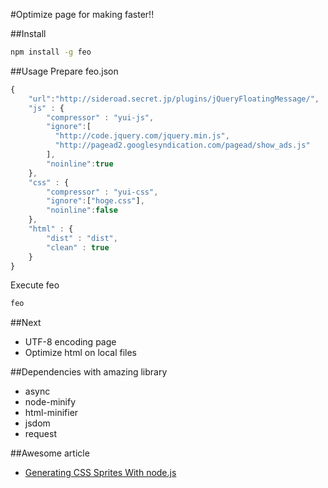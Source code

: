 #Optimize page for making faster!!

##Install
```sh
npm install -g feo
```

##Usage
Prepare feo.json
```js
{
    "url":"http://sideroad.secret.jp/plugins/jQueryFloatingMessage/",
    "js" : {
        "compressor" : "yui-js",
        "ignore":[
          "http://code.jquery.com/jquery.min.js",
          "http://pagead2.googlesyndication.com/pagead/show_ads.js"
        ],
        "noinline":true
    },
    "css" : {
        "compressor" : "yui-css",
        "ignore":["hoge.css"],
        "noinline":false
    },
    "html" : {
        "dist" : "dist",
        "clean" : true
    }
}
```

Execute feo
```sh
feo
```

##Next
* UTF-8 encoding page
* Optimize html on local files

##Dependencies with amazing library
* async
* node-minify
* html-minifier
* jsdom
* request

##Awesome article
* [Generating CSS Sprites With node.js](http://iambot.net/generating-css-sprites-with-node-dot-js.html)
